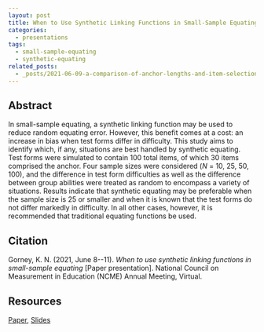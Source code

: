 ```yaml
---
layout: post
title: When to Use Synthetic Linking Functions in Small-Sample Equating
categories:
  - presentations
tags:
  - small-sample-equating
  - synthetic-equating
related_posts:
  - _posts/2021-06-09-a-comparison-of-anchor-lengths-and-item-selection-methods-in-small-sample-equating.md
---
```


## Abstract
In small-sample equating, a synthetic linking function may be used to reduce random equating error. However, this benefit comes at a cost: an increase in bias when test forms differ in difficulty. This study aims to identify which, if any, situations are best handled by synthetic equating. Test forms were simulated to contain 100 total items, of which 30 items comprised the anchor. Four sample sizes were considered (*N* = 10, 25, 50, 100), and the difference in test form difficulties as well as the difference between group abilities were treated as random to encompass a variety of situations. Results indicate that synthetic
equating may be preferable when the sample size is 25 or smaller and when it is known that the test forms do not differ markedly in difficulty. In all other cases, however, it is recommended that traditional equating functions be used.

## Citation
Gorney, K. N. (2021, June 8--11). *When to use synthetic linking functions in small-sample equating* [Paper presentation]. National Council on Measurement in Education (NCME) Annual Meeting, Virtual. 

## Resources
<a href="/assets/files/when-to-use-synthetic-linking-functions-in-small-sample-equating/ncme-2021-paper.pdf" target="_blank">Paper</a>, <a href="/assets/files/when-to-use-synthetic-linking-functions-in-small-sample-equating/ncme-2021-slides.pdf" target="_blank">Slides</a>
